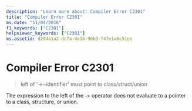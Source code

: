 ```yaml
---
description: "Learn more about: Compiler Error C2301"
title: "Compiler Error C2301"
ms.date: "11/04/2016"
f1_keywords: ["C2301"]
helpviewer_keywords: ["C2301"]
ms.assetid: d294a1a2-dc7a-4e18-90b3-747e1a8c51ee
---
```

# Compiler Error C2301

> left of '->~identifier' must point to class/struct/union

The expression to the left of the `->` operator does not evaluate to a pointer to a class, structure, or union.
